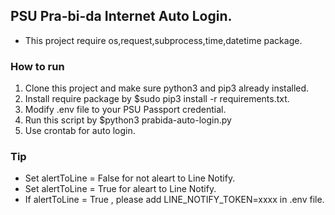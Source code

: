 ## PSU Pra-bi-da Internet Auto Login.

- This project require os,request,subprocess,time,datetime package.


### How to run
1. Clone this project and make sure python3 and pip3 already installed.
2. Install require package by $sudo pip3 install -r requirements.txt.
3. Modify .env file to your PSU Passport credential.
4. Run this script by $python3 prabida-auto-login.py
5. Use crontab for auto login.

### Tip
- Set alertToLine = False for not aleart to Line Notify.
- Set alertToLine = True for aleart to Line Notify.
- If  alertToLine = True , please add LINE_NOTIFY_TOKEN=xxxx in .env file.


